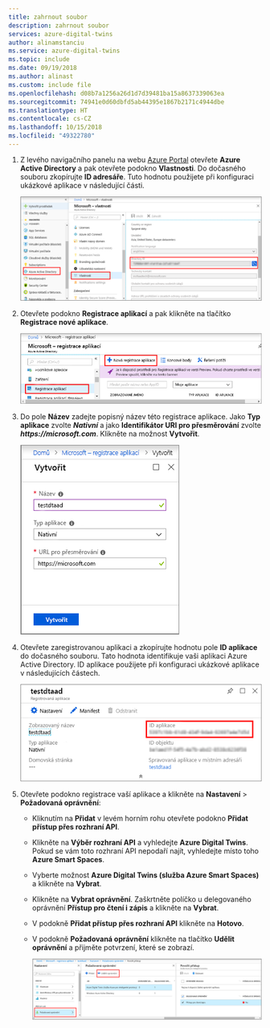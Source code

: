 ```yaml
---
title: zahrnout soubor
description: zahrnout soubor
services: azure-digital-twins
author: alinamstanciu
ms.service: azure-digital-twins
ms.topic: include
ms.date: 09/19/2018
ms.author: alinast
ms.custom: include file
ms.openlocfilehash: d08b7a1256a26d1d7d39481ba15a8637339063ea
ms.sourcegitcommit: 74941e0d60dbfd5ab44395e1867b2171c4944dbe
ms.translationtype: HT
ms.contentlocale: cs-CZ
ms.lasthandoff: 10/15/2018
ms.locfileid: "49322780"
---
```

1. Z levého navigačního panelu na webu [Azure Portal](https://portal.azure.com) otevřete **Azure Active Directory** a pak otevřete podokno **Vlastnosti**. Do dočasného souboru zkopírujte **ID adresáře**. Tuto hodnotu použijete při konfiguraci ukázkové aplikace v následující části.

    ![Azure Active Directory – ID adresáře](./media/digital-twins-permissions/aad-app-reg-tenant.png)

1. Otevřete podokno **Registrace aplikací** a pak klikněte na tlačítko **Registrace nové aplikace**.
    
    ![Azure Active Directory – Registrace nové aplikace](./media/digital-twins-permissions/aad-app-reg-start.png)

1. Do pole **Název** zadejte popisný název této registrace aplikace. Jako **Typ aplikace** zvolte **_Nativní_** a jako **Identifikátor URI pro přesměrování** zvolte **_https://microsoft.com_**. Klikněte na možnost **Vytvořit**.

    ![Azure Active Directory – Vytvoření registrace aplikace](./media/digital-twins-permissions/aad-app-reg-create.png)

1. Otevřete zaregistrovanou aplikaci a zkopírujte hodnotu pole **ID aplikace** do dočasného souboru. Tato hodnota identifikuje vaši aplikaci Azure Active Directory. ID aplikace použijete při konfiguraci ukázkové aplikace v následujících částech.

    ![Azure Active Directory – ID aplikace](./media/digital-twins-permissions/aad-app-reg-app-id.png)

1. Otevřete podokno registrace vaší aplikace a klikněte na **Nastavení** > **Požadovaná oprávnění**:
    - Kliknutím na **Přidat** v levém horním rohu otevřete podokno **Přidat přístup přes rozhraní API**.
    - Klikněte na **Výběr rozhraní API** a vyhledejte **Azure Digital Twins**. Pokud se vám toto rozhraní API nepodaří najít, vyhledejte místo toho **Azure Smart Spaces**.
    - Vyberte možnost **Azure Digital Twins (služba Azure Smart Spaces)** a klikněte na **Vybrat**.
    - Klikněte na **Vybrat oprávnění**. Zaškrtněte políčko u delegovaného oprávnění **Přístup pro čtení i zápis** a klikněte na **Vybrat**.
    - V podokně **Přidat přístup přes rozhraní API** klikněte na **Hotovo**.
    - V podokně **Požadovaná oprávnění** klikněte na tlačítko **Udělit oprávnění** a přijměte potvrzení, které se zobrazí.

       ![Azure Active Directory – Přidání rozhraní API do registrace aplikace](./media/digital-twins-permissions/aad-app-req-permissions.png)
